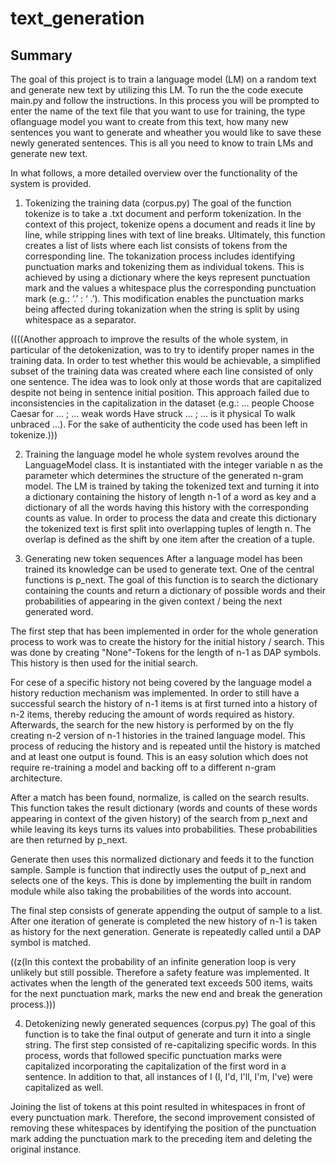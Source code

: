# text_generation

## Summary
The goal of this project is to train a language model (LM) on a random text and generate new text by utilizing this LM.
To run the the code execute main.py and follow the instructions. In this process you will be prompted to enter the name of the text file that you want to use for training, the type oflanguage model you want to create from this text, how many new sentences you want to generate and wheather you would like to save these newly generated sentences.
This is all you need to know to train LMs and generate new text.  

In what follows, a more detailed overview over the functionality of the system is provided.

1. Tokenizing the training data (corpus.py)
The goal of the function tokenize is to take a .txt document and perform tokenization. In the context of this project, tokenize opens a document and reads it line by line, while stripping lines with text of line breaks. Ultimately, this function creates a list of lists where each list consists of tokens from the corresponding line.
The tokanization process includes identifying punctuation marks and tokenizing them as individual tokens. This is achieved by using a dictionary  where the keys represent punctuation mark and the values a whitespace plus the corresponding punctuation mark (e.g.: ‘.’ : ‘ .’).
This modification enables the punctuation marks being affected during tokanization when the string is split by using whitespace as a separator.

((((Another approach to improve the results of the whole system, in particular of the detokenization, was to try to identify proper names in the training data. In order to test whether this would be achievable, a simplified subset of the training data was created where each line consisted of only one sentence. The idea was to look only at those words that are capitalized despite not being in sentence initial position. This approach failed due to inconsistencies in the capitalization in the dataset (e.g.: … people Choose Caesar for … ; … weak words Have struck … ; … is it physical To walk unbraced …). For the sake of authenticity the code used has been left in tokenize.)))

2. Training the language model
he whole system revolves around the LanguageModel class. It is instantiated with the integer variable n as the parameter which determines the structure of the generated n-gram model.
The LM is trained by taking the tokenized text and turning it into a dictionary containing the history of length n-1 of a word as key and a dictionary of all the words having this history with the corresponding counts as value. In order to process the data and create this dictionary the tokenized text is first split into overlapping tuples of length n. The overlap is defined as the shift by one item after the creation of a tuple. 

2. Generating new token sequences
After a language model has been trained its knowledge can be used to generate text. One of the central
functions is p_next. The goal of this function is to search the dictionary containing the counts and return a dictionary of possible words and their probabilities of appearing in the given context / being the next generated word.

The first step that has been implemented in order for the whole generation process to work was to create the history for
the initial history / search. This was done by creating "None"-Tokens for the length of n-1 as DAP symbols. This history is then used for the initial search.

For cese of a specific history not being covered by the language model a history reduction mechanism was implemented.
In order to still have a successful search the history of n-1 items is at first turned into a history of n-2 items, thereby reducing the amount of words required as history.
Afterwards, the search for the new history is performed by on the fly creating n-2 version of n-1 histories in the
trained language model. This process of reducing the history and is repeated until the history is matched and at least one output is found. This is an easy solution which does not require re-training a model and backing off to a different n-gram architecture.

After a match has been found, normalize, is called on the search results. This function takes the
result dictionary (words and counts of these words appearing in context of the given history) of the search from p_next and while leaving its keys turns its values into probabilities. These probabilities are then returned by p_next.




Generate then uses this normalized dictionary and feeds it to the function sample. Sample is function that indirectly
uses the output of p_next and selects one of the keys. This is done by implementing the built in random module while
also taking the probabilities of the words into account.


The final step consists of generate appending the output of sample to a list. After one iteration of generate is
completed the new history of n-1 is taken as history for the next generation. Generate is repeatedly called until a
DAP symbol is matched.

((z(In this context the probability of an infinite generation loop is very unlikely but still
possible. Therefore a safety feature was implemented. It activates when the length of the generated text exceeds 500
items, waits for the next punctuation mark, marks the new end and break the generation process.)))

4. Detokenizing newly generated sequences (corpus.py)
The goal of this function is to take the final output of generate and turn it into a single string.
The first step consisted of re-capitalizing specific words. In this process, words that followed specific punctuation
marks were capitalized incorporating the capitalization of the first word in a sentence. In addition to that, all instances of I (I, I'd, I'll, I'm, I've) were capitalized as well.

Joining the list of tokens at this point resulted in whitespaces in front of every punctuation mark. Therefore, the
second improvement consisted of removing these whitespaces by identifying the position of the punctuation mark
adding the punctuation mark to the preceding item and deleting the original instance.
